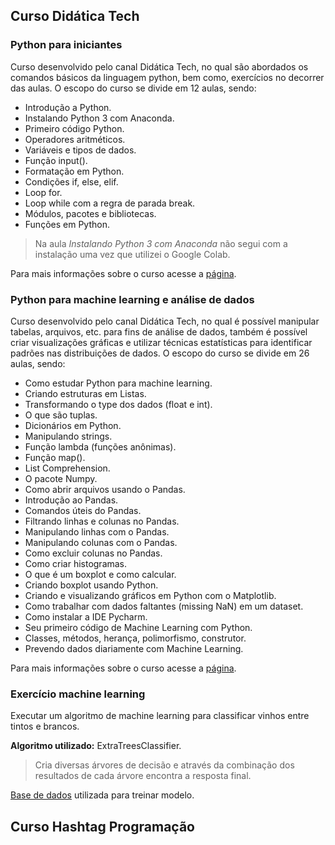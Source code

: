 ## Curso Didática Tech
### Python para iniciantes
Curso desenvolvido pelo canal Didática Tech, no qual são abordados os comandos básicos da linguagem python, bem como,  exercícios no decorrer das aulas.
O escopo do curso se divide em 12 aulas, sendo:

 - Introdução a Python.
 - Instalando Python 3 com Anaconda.
 - Primeiro código Python.
 - Operadores aritméticos.
 - Variáveis e tipos de dados.
 - Função input().
 - Formatação em Python.
 - Condições if, else, elif.
 - Loop for.
 - Loop while com a regra de parada break.
 - Módulos, pacotes e bibliotecas.
 - Funções em Python.

> Na aula *Instalando Python 3 com Anaconda* não segui com a instalação uma vez que utilizei o Google Colab.

Para mais informações sobre o curso acesse a [página](https://didatica.tech/curso-de-python-online-para-iniciantes/).

### Python para machine learning e análise de dados
Curso desenvolvido pelo canal Didática Tech, no qual é possível manipular tabelas, arquivos, etc. para fins de análise de dados, também é possível criar visualizações gráficas e utilizar técnicas estatísticas para identificar padrões nas distribuições de dados.
O escopo do curso se divide em 26  aulas, sendo:

 - Como estudar Python para machine learning.
 - Criando estruturas em Listas.
 - Transformando o type dos dados (float e int).
 - O que são tuplas.
 - Dicionários em Python.
 - Manipulando strings.
 - Função lambda (funções anônimas).
 - Função map().
 - List Comprehension.
 - O pacote Numpy.
 - Como abrir arquivos usando o Pandas.
 - Introdução ao Pandas.
 - Comandos úteis do Pandas.
 - Filtrando linhas e colunas no Pandas.
 - Manipulando linhas com o Pandas.
 - Manipulando colunas com o Pandas.
 - Como excluir colunas no Pandas.
 - Como criar histogramas.
 - O que é um boxplot e como calcular.
 - Criando boxplot usando Python.
 - Criando e visualizando gráficos em Python com o Matplotlib.
 - Como trabalhar com dados faltantes (missing NaN) em um dataset.
 - Como instalar a IDE Pycharm.
 - Seu primeiro código de Machine Learning com Python.
 - Classes, métodos, herança, polimorfismo, construtor.
 - Prevendo dados diariamente com Machine Learning.

Para mais informações sobre o curso acesse a [página](https://didatica.tech/curso-de-python-para-machine-learning-e-ciencia-de-dados-gratuito/).


### Exercício machine learning
Executar um algoritmo de machine learning para classificar vinhos entre tintos e brancos.

**Algoritmo utilizado:** ExtraTreesClassifier.

> Cria diversas árvores de decisão e através da combinação dos resultados de cada árvore encontra a resposta final.

[Base de dados](https://www.kaggle.com/datasets/dell4010/wine-dataset) utilizada para treinar modelo.

## Curso Hashtag Programação


